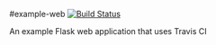#example-web [![Build Status](https://travis-ci.org/wtneal/example-web.svg?branch=master)](https://travis-ci.org/wtneal/example-web)

An example Flask web application that uses Travis CI
